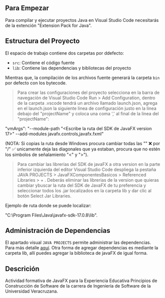 ## Para Empezar

Para compilar y ejecutar proyectos Java en Visual Studio Code necesitarás de la extención "Extension Pack for Java".

## Estructura del Proyecto

El espacio de trabajo contiene dos carpetas por ddefecto:

- `src`: Contiene el código fuente
- `lib`: Contiene las dependencias y bibliotecas del proyecto

Mientras que, la compilación de los archivos fuente generará la carpeta `bin` por defecto con los bytecode.

> Para crear las configuraciones del proyecto selecciona en la barra de navegación de Visual Studio Code Run > Add Configuration, dentro de la carpeta .vscode tendrá un archivo llamado launch.json, agrega en el launch.json la siguiente linea de configuración justo en la linea debajo del "projectName" y coloca una coma ',' al final de la linea del "projectName":

"vmArgs": "--module-path \"<Escribe la ruta del SDK de JavaFX version 17>\" --add-modules javafx.controls,javafx.fxml"

(NOTA: Si copias la ruta desde Windows procura cambiar todas las "\" ❌ por "/" ✅ unicamente deja las diagonales que ya estaban, procura que no estén los simbolos de señalamiento "<" y ">").

> Para cambiar las librerías del SDK de javaFX a otra version en la parte inferior izquierda del editor Visual Studio Code despliega la pestaña JAVA PROJECTS > JavaFXComponentesBasicos > Referenced Libraries > + . Deberás eliminar las librerias de la version que quieras cambiar ybuscar la ruta del SDK de JavaFX de tu preferencia y seleccionar todos los .jar localizados en la carpeta lib y dar clic al botón Select Jar Libraries.

Ejemplo de ruta donde se puede localizar:

"C:\Program Files\Java\javafx-sdk-17.0.8\lib".

## Administración de Dependencias

El apartado visual `JAVA PROJECTS` permite administrar las dependencias. Para más detalle [aquí](https://github.com/microsoft/vscode-java-dependency#manage-dependencies). Otra forma de agregar dependencias es mediante la carpeta lib, allí puedes agregar la biblioteca de javaFX de igual forma.

## Descrición

Actividad formativa de JavaFX para la Experiencia Educativa Principios de Construcción de Software de la carrera de Ingeniería de Software de la Universidad Veracruzana.
